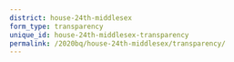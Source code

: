 ```yaml
---
district: house-24th-middlesex
form_type: transparency
unique_id: house-24th-middlesex-transparency
permalink: /2020bq/house-24th-middlesex/transparency/
---
```

